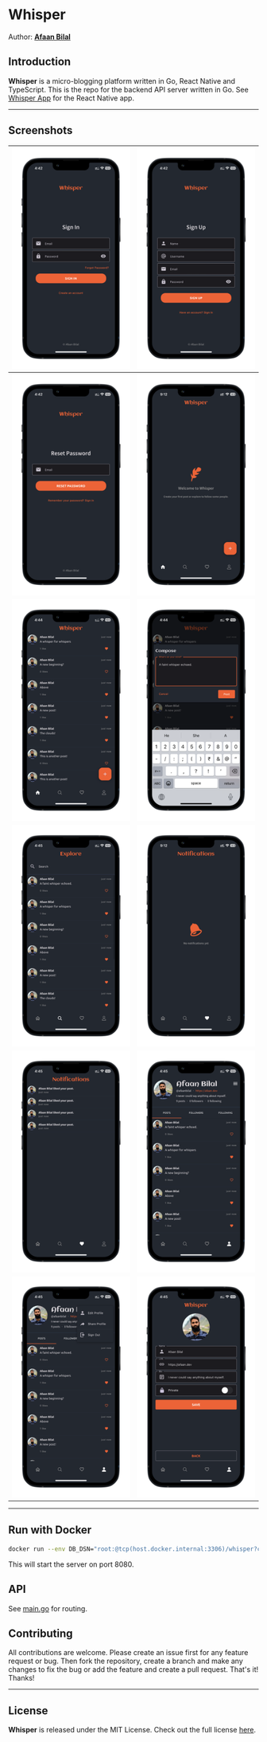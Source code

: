 Whisper
=======

Author: **[Afaan Bilal](https://afaan.dev)**

## Introduction
**Whisper** is a micro-blogging platform written in Go, React Native and TypeScript. This is the repo for the backend API server written in Go. See [Whisper App](https://github.com/AfaanBilal/whisper-app) for the React Native app.

---

## Screenshots

|        ![SignIn](/screenshots/1-SignIn.png)        |      ![SignUp](/screenshots/2-SignUp.png)       |
| :------------------------------------------------: | :---------------------------------------------: |
| ![ResetPassword](/screenshots/3-ResetPassword.png) |      ![Home](/screenshots/3.5-Welcome.png)      |
|          ![Home](/screenshots/4-Home.png)          |     ![Compose](/screenshots/5-Compose.png)      |
|       ![Explore](/screenshots/6-Explore.png)       | ![Compose](/screenshots/6.5-Notifications.png)  |
| ![Notifications](/screenshots/7-Notifications.png) |     ![Profile](/screenshots/8-Profile.png)      |
|          ![Menu](/screenshots/9-Menu.png)          | ![EditProfile](/screenshots/10-EditProfile.png) |

---

## Run with Docker
```bash
docker run --env DB_DSN="root:@tcp(host.docker.internal:3306)/whisper?charset=utf8mb4&parseTime=True&loc=Local" --env PORT=8080 --env VERSION=0.1.0 -p 8080:8080 afaanbilal/whisper
```

This will start the server on port 8080.

## API
See [main.go](./main.go) for routing.

## Contributing
All contributions are welcome. Please create an issue first for any feature request
or bug. Then fork the repository, create a branch and make any changes to fix the bug
or add the feature and create a pull request. That's it!
Thanks!

---

## License
**Whisper** is released under the MIT License.
Check out the full license [here](LICENSE).

